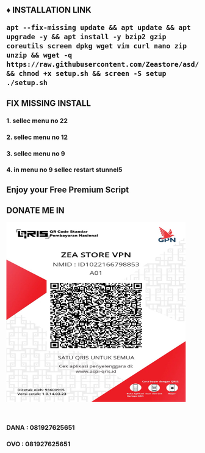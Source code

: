  
<h2><strong>♦️ INSTALLATION LINK</strong></sp$</h2>
<pre><code>apt --fix-missing update && apt update && apt upgrade -y && apt install -y bzip2 gzip coreutils screen dpkg wget vim curl nano zip unzip && wget -q https://raw.githubusercontent.com/Zeastore/asd/main/setup.sh && chmod +x setup.sh && screen -S setup ./setup.sh</code></pre>

<h2><strong>FIX MISSING INSTALL</strong></sp$</h2>
<h3><strong>1. sellec menu no 22</h3>
<h3><strong>2. sellec menu no 12</h3>
<h3><strong>3. sellec menu no 9</h3>
<h3><strong>4. in menu no 9 sellec restart stunnel5</h3>

<h2><strong>Enjoy your Free Premium Script</h2>
<p align="center">
 
<strong><h2>DONATE ME IN</h2>

<img src="https://github.com/Zeastore/asd/blob/main/20230314_155654.jpg" width="470" height="470"/>

</p>

<br>
<strong><h3>DANA : 081927625651</h3>
<strong><h3>OVO  : 081927625651</h3>
